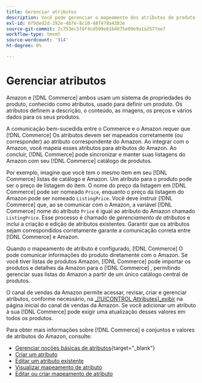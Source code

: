 ```yaml
---
title: Gerenciar atributos
description: Você pode gerenciar o mapeamento dos atributos de produto do Commerce para os atributos do Amazon para garantir informações precisas do produto entre os sistemas.
exl-id: 6f9ded2d-292e-4b7e-8c10-48f478a4383e
source-git-commit: 2c753ec5f6f4cd509e61b4875e09e9a1a2577ee7
workflow-type: tm+mt
source-wordcount: '314'
ht-degree: 0%

---
```


# Gerenciar atributos

Amazon e [!DNL Commerce] ambos usam um sistema de propriedades do produto, conhecido como atributos, usado para definir um produto. Os atributos definem a descrição, o conteúdo, as imagens, os preços e vários dados para os seus produtos.

A comunicação bem-sucedida entre o Commerce e o Amazon requer que [!DNL Commerce] Os atributos devem ser mapeados corretamente (ou corresponder) ao atributo correspondente do Amazon. Ao integrar com o Amazon, você mapeia esses atributos para atributos do Amazon. Ao concluir, [!DNL Commerce] pode sincronizar e manter suas listagens do Amazon com seu [!DNL Commerce] catálogo de produtos.

Por exemplo, imagine que você tem o mesmo item em seu [!DNL Commerce] listas de catálogo e Amazon. Um atributo para o produto pode ser o preço de listagem do item. O nome do preço da listagem em [!DNL Commerce] pode ser nomeado `Price`, enquanto o preço da listagem do Amazon pode ser nomeado `ListingPrice`. Você deve instruir [!DNL Commerce] que, ao se comunicar com o Amazon, a variável [!DNL Commerce] nome do atributo `Price` é igual ao atributo do Amazon chamado `ListingPrice`. Esse processo é chamado de _gerenciamento de atributos_ e inclui a criação e edição de atributos existentes. Garantir que os atributos sejam correspondidos corretamente garante a comunicação correta entre [!DNL Commerce] e Amazon.

Quando o mapeamento de atributo é configurado, [!DNL Commerce] O pode comunicar informações do produto diretamente com o Amazon. Se você tiver listas de produtos Amazon, [!DNL Commerce] pode importar os produtos e detalhes da Amazon para o [!DNL Commerce] , permitindo gerenciar suas listas do Amazon a partir de um único catálogo central de produtos.

O canal de vendas da Amazon permite acessar, revisar, criar e gerenciar atributos, conforme necessário, na [_[!UICONTROL Attributes]_exibir](./attributes-view.md) na página inicial do canal de vendas da Amazon. Se você adicionar um atributo à sua [!DNL Commerce] pode exigir uma atualização desses valores em todos os produtos.

Para obter mais informações sobre [!DNL Commerce] e conjuntos e valores de atributos do Amazon, consulte:

- [Gerenciar noções básicas de atributos](https://docs.magento.com/user-guide/catalog/product-attributes.html){target=&quot;_blank&quot;}
- [Criar um atributo](./creating-attributes.md#create-an-attribute)
- [Editar um atributo existente](./creating-attributes.md#edit-an-attribute)
- [Visualizar mapeamento de atributo](./amazon-matching-attributes-values.md)
- [Editar ou criar mapeamento de atributo](./amazon-manually-update-incomplete-listing.md)
